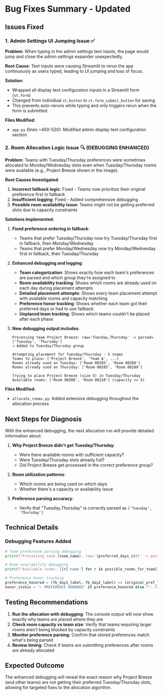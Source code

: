# Bug Fixes Summary - Updated

## Issues Fixed

### 1. Admin Settings UI Jumping Issue ✅

**Problem**: When typing in the admin settings text inputs, the page would jump and close the admin settings expander unexpectedly.

**Root Cause**: Text inputs were causing Streamlit to rerun the app continuously as users typed, leading to UI jumping and loss of focus.

**Solution**: 
- Wrapped all display text configuration inputs in a Streamlit form (`st.form`)
- Changed from individual `st.button` to `st.form_submit_button` for saving
- This prevents auto-reruns while typing and only triggers rerun when the form is submitted

**Files Modified**: 
- `app.py` (lines ~450-520): Modified admin display text configuration section

### 2. Room Allocation Logic Issue 🔍 (DEBUGGING ENHANCED)

**Problem**: Teams with Tuesday/Thursday preferences were sometimes allocated to Monday/Wednesday slots even when Tuesday/Thursday rooms were available (e.g., Project Breeze shown in the image).

**Root Causes Investigated**:
1. **Incorrect fallback logic**: Fixed - Teams now prioritize their original preference first in fallback
2. **Insufficient logging**: Fixed - Added comprehensive debugging
3. **Possible room availability issue**: Teams might not be getting preferred slots due to capacity constraints

**Solutions Implemented**:
1. **Fixed preference ordering in fallback**:
   - Teams that prefer Tuesday/Thursday now try Tuesday/Thursday first in fallback, then Monday/Wednesday
   - Teams that prefer Monday/Wednesday now try Monday/Wednesday first in fallback, then Tuesday/Thursday
   
2. **Enhanced debugging and logging**:
   - **Team categorization**: Shows exactly how each team's preferences are parsed and which group they're assigned to
   - **Room availability tracking**: Shows which rooms are already used on each day during placement attempts
   - **Detailed placement attempts**: Shows every team placement attempt with available rooms and capacity matching
   - **Preference honor tracking**: Shows whether each team got their preferred days or had to use fallback
   - **Unplaced team tracking**: Shows which teams couldn't be placed after each phase
   
3. **New debugging output includes**:
   ```
   Processing team Project Breeze: raw='Tuesday,Thursday' -> parsed=['Tuesday', 'Thursday']
   → Added to Tuesday/Thursday group
   
   Attempting placement for Tuesday/Thursday - 5 teams
   Teams to place: ['Project Breeze', 'Team A', ...]
   Rooms already used on Tuesday: ['Room 00205', 'Room 00289']
   Rooms already used on Thursday: ['Room 00205', 'Room 00289']
   
   Trying to place Project Breeze (size 5) in Tuesday/Thursday
   Available rooms: ['Room 00208', 'Room 00210'] (capacity >= 5)
   ```

**Files Modified**: 
- `allocate_rooms.py`: Added extensive debugging throughout the allocation process

## Next Steps for Diagnosis

With the enhanced debugging, the next allocation run will provide detailed information about:

1. **Why Project Breeze didn't get Tuesday/Thursday**: 
   - Were there available rooms with sufficient capacity?
   - Were Tuesday/Thursday slots already full?
   - Did Project Breeze get processed in the correct preference group?

2. **Room utilization patterns**:
   - Which rooms are being used on which days
   - Whether there's a capacity or availability issue

3. **Preference parsing accuracy**:
   - Verify that "Tuesday,Thursday" is correctly parsed as `['Tuesday', 'Thursday']`

## Technical Details

### Debugging Features Added
```python
# Team preference parsing debugging
print(f"Processing team {team_name}: raw='{preferred_days_str}' -> parsed={pref_day_labels}")

# Room availability debugging  
print(f"Available rooms: {[r['name'] for r in possible_rooms_for_team]} (capacity >= {team_size})")

# Preference honor tracking
preference_honored = (fb_day1_label, fb_day2_label) == (original_pref_labels[0], original_pref_labels[1])
honor_status = "✓ PREFERENCE HONORED" if preference_honored else f"⚠ Fallback used (wanted {original_pref_labels})"
```

## Testing Recommendations

1. **Run the allocation with debugging**: The console output will now show exactly why teams are placed where they are
2. **Check room capacity vs team size**: Verify that teams requiring larger rooms aren't being blocked by capacity constraints  
3. **Monitor preference parsing**: Confirm that stored preferences match what's being parsed
4. **Review timing**: Check if teams are submitting preferences after rooms are already allocated

## Expected Outcome

The enhanced debugging will reveal the exact reason why Project Breeze (and other teams) are not getting their preferred Tuesday/Thursday slots, allowing for targeted fixes to the allocation algorithm.
